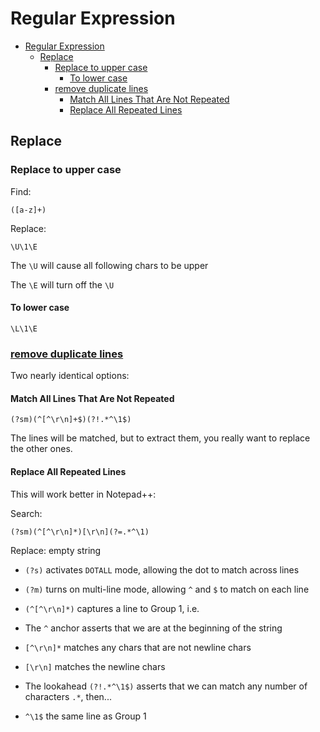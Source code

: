 # Regular Expression

- [Regular Expression](#regular-expression)
  - [Replace](#replace)
    - [Replace to upper case](#replace-to-upper-case)
      - [To lower case](#to-lower-case)
    - [remove duplicate lines](#remove-duplicate-lines)
      - [Match All Lines That Are Not Repeated](#match-all-lines-that-are-not-repeated)
      - [Replace All Repeated Lines](#replace-all-repeated-lines)

## Replace

### Replace to upper case

Find:

    ([a-z]+)

Replace:

    \U\1\E

The `\U` will cause all following chars to be upper

The `\E` will turn off the `\U`

#### To lower case

    \L\1\E

### [remove duplicate lines](https://stackoverflow.com/questions/24734796/extract-all-unique-lines)

Two nearly identical options:

#### Match All Lines That Are Not Repeated

    (?sm)(^[^\r\n]+$)(?!.*^\1$)

The lines will be matched, but to extract them, you really want to replace the other ones.

#### Replace All Repeated Lines

This will work better in Notepad++:

Search:

    (?sm)(^[^\r\n]*)[\r\n](?=.*^\1)

Replace: empty string

- `(?s)` activates `DOTALL` mode, allowing the dot to match across lines

- `(?m)` turns on multi-line mode, allowing `^` and `$` to match on each line

- `(^[^\r\n]*)` captures a line to Group 1, i.e.

- The `^` anchor asserts that we are at the beginning of the string

- `[^\r\n]*` matches any chars that are not newline chars

- `[\r\n]` matches the newline chars

- The lookahead `(?!.*^\1$)` asserts that we can match any number of characters `.*`, then...

- `^\1$` the same line as Group 1

